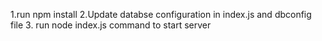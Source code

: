 1.run npm install
2.Update databse configuration in index.js and dbconfig file
3. run node index.js command to start server 
